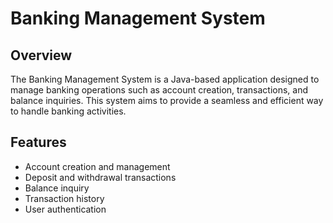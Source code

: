 # Banking Management System

## Overview
The Banking Management System is a Java-based application designed to manage banking operations such as account creation, transactions, and balance inquiries. This system aims to provide a seamless and efficient way to handle banking activities.

## Features
- Account creation and management
- Deposit and withdrawal transactions
- Balance inquiry
- Transaction history
- User authentication